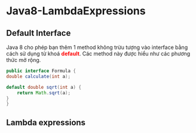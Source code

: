 # Java8-LambdaExpressions

## Default Interface
Java 8 cho phép bạn thêm 1 method không trừu tượng vào interface bằng cách sử dụng từ khoá <font color="red">**default**</font>. Các method này được hiểu như các phương thức mở rộng.

```java
public interface Formula {
double calculate(int a);

default double sqrt(int a) {
	return Math.sqrt(a);
}
}
```
## Lambda expressions

